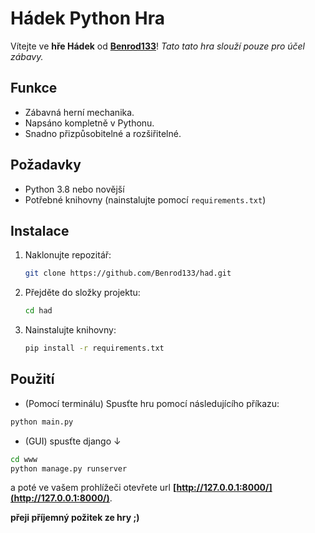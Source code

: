 # Hádek Python Hra

Vítejte ve **hře Hádek** od **[Benrod133](https://github.com/Benrod133/)**! _Tato tato hra slouží pouze pro účel zábavy._

## Funkce

- Zábavná herní mechanika.
- Napsáno kompletně v Pythonu.
- Snadno přizpůsobitelné a rozšiřitelné.

## Požadavky

- Python 3.8 nebo novější
- Potřebné knihovny (nainstalujte pomocí `requirements.txt`)

## Instalace

1. Naklonujte repozitář:
    ```bash
    git clone https://github.com/Benrod133/had.git
    ```
2. Přejděte do složky projektu:
    ```bash
    cd had
    ```
3. Nainstalujte knihovny:
    ```bash
    pip install -r requirements.txt
    ```

## Použití

- (Pomocí terminálu) Spusťte hru pomocí následujícího příkazu:
```bash
python main.py
```
- (GUI) spusťte django ↓
```bash
cd www
python manage.py runserver
```
a poté ve vašem prohlížeči otevřete url **[http://127.0.0.1:8000/](http://127.0.0.1:8000/)**.

**přeji příjemný požitek  ze hry ;)**
